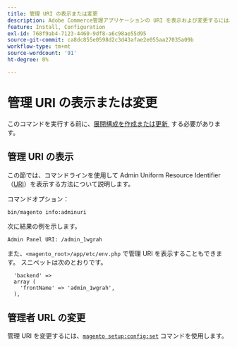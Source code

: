 ```yaml
---
title: 管理 URI の表示または変更
description: Adobe Commerce管理アプリケーションの URI を表示および変更するには、次の手順に従います。
feature: Install, Configuration
exl-id: 768f9ab4-7123-4460-9df8-a6c98ae55d95
source-git-commit: ca8dc855e0598d2c3d43afae2e055aa27035a09b
workflow-type: tm+mt
source-wordcount: '91'
ht-degree: 0%

---
```


# 管理 URI の表示または変更

このコマンドを実行する前に、[&#x200B; 展開構成を作成または更新 &#x200B;](deployment.md) する必要があります。

## 管理 URI の表示

この節では、コマンドラインを使用して Admin Uniform Resource Identifier （[URI](https://www.w3.org/Protocols/rfc2616/rfc2616-sec3.html#sec3.2)）を表示する方法について説明します。

コマンドオプション：

```bash
bin/magento info:adminuri
```

次に結果の例を示します。

```
Admin Panel URI: /admin_1wgrah
```

また、`<magento_root>/app/etc/env.php` で管理 URI を表示することもできます。 スニペットは次のとおりです。

```php?start_inline=1
  'backend' =>
  array (
    'frontName' => 'admin_1wgrah',
  ),
```

## 管理者 URL の変更

管理 URI を変更するには、[`magento setup:config:set`](deployment.md) コマンドを使用します。
